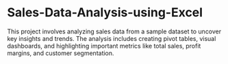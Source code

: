 # Sales-Data-Analysis-using-Excel
This project involves analyzing sales data from a sample dataset to uncover key insights and trends. The analysis includes creating pivot tables, visual dashboards, and highlighting important metrics like total sales, profit margins, and customer segmentation.
